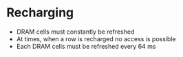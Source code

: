# Recharging

* DRAM cells must constantly be refreshed
* At times, when a row is recharged no access is possible
* Each DRAM cells must be refreshed every 64 ms
